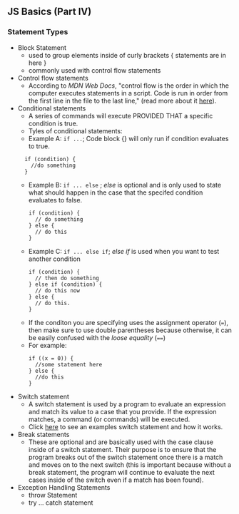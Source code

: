 ## JS Basics (Part IV)
### Statement Types
- Block Statement
  - used to group elements inside of curly brackets
    {
      statements are in here
    }
  - commonly used with control flow statements
- Control flow statements
  - According to <em>MDN Web Docs</em>, "control flow is the order in which the computer executes statements in a script.
  Code is run in order from the first line in the file to the last line," (read more about it [here](https://developer.mozilla.org/en-US/docs/Glossary/Control_flow)).
- Conditional statements
  - A series of commands will execute PROVIDED THAT a specific condition is true.
  - Tyles of conditional statements:
   - Example A: `if ...`; Code block {} will only run if condition evaluates to true.
    ```
      if (condition) { 
        //do something
      }
    ```
   - Example B: `if ... else` ; <em>else</em> is optional and is only used to state what should happen in the case that the specifed condition evaluates to false.
        ```
        if (condition) {
          // do something
        } else {
          // do this
        }
        ```
   - Example C: `if ... else if`; <em>else if</em> is used when you want to test another condition
        ```
        if (condition) {
          // then do something
        } else if (condition) { 
          // do this now
        } else {
          // do this.
        } 
        ```
  - If the conditon you are specifying uses the assignment operator (`=`), then make sure to use double parentheses because otherwise, it can be easily confused with the <em>loose equality</em> (`==`)
   - For example:
        ```    
        if ((x = 0)) {
          //some statement here
        } else {
          //do this
        }
        ```
- Switch statement
  - A switch statement is used by a program to evaluate an expression and match its value to a case that you provide. If the expression matches, a command (or commands) will be executed.
  - Click [here](https://developer.mozilla.org/en-US/docs/Web/JavaScript/Guide/Control_flow_and_error_handling#switch_statement) to see an examples switch statement and how it works.
- Break statements
  - These are optional and are basically used with the case clause inside of a switch statement. Their purpose is to ensure that the program breaks out of the switch statement once there is a match and moves on to the next switch (this is important because without a break statement, the program will continue to evaluate the next cases inside of the switch even if a match has been found).
- Exception Handling Statements
  - throw Statement
  - try ... catch statement


